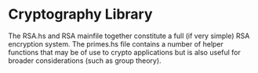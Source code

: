 # Cryptography Library

The RSA.hs and RSA mainfile together constitute a full (if very simple) RSA encryption system. The primes.hs file contains a number of helper functions that may be of use to crypto applications but is also useful for broader considerations (such as group theory).
